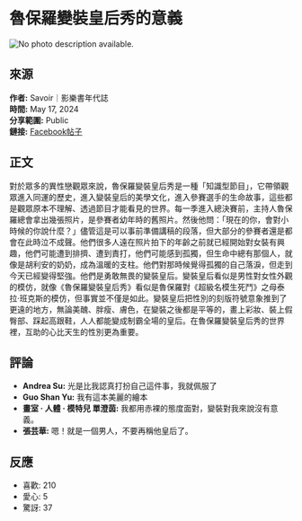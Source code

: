 # 魯保羅變裝皇后秀的意義

![No photo description available.](https://scontent-sjc3-1.xx.fbcdn.net/v/t39.30808-6/436229431_847466544078614_1138484865739495951_n.jpg?_nc_cat=102&ccb=1-7&_nc_sid=127cfc&_nc_ohc=b8u_C2bOkysQ7kNvgFhof8A&_nc_oc=Adi_TYmAf_zjxPYt5P1ili-1FNQo0OVinlQDfBiIzr0ZBHfIym-5lSUu2JBaL7goywU&_nc_zt=23&_nc_ht=scontent-sjc3-1.xx&_nc_gid=ASSvxzksUvf09k5qmPP33Kg&oh=00_AYDER7g4VhXqsSQeaGHNVYxea9A30bwi9JARe4DM7LKsmQ&oe=67C518EC)

## 來源
**作者:** Savoir｜影樂書年代誌  
**時間:** May 17, 2024  
**分享範圍:** Public  
**鏈接:** [Facebook帖子](https://www.facebook.com/Savoirtw/posts/pfbid0wJNeBWGqjHbbg2XDh5WQGojxp6cRRDqUyToVhiEcWP1rwDL8RY45kc32oWDB12vzl?__tn__=%2CO*F)  

## 正文
對於眾多的異性戀觀眾來說，魯保羅變裝皇后秀是一種「知識型節目」，它帶領觀眾進入同運的歷史，進入變裝皇后的美學文化，進入參賽選手的生命故事，這些都是觀眾原本不理解、透過節目才能看見的世界。每一季進入總決賽前，主持人魯保羅總會拿出幾張照片，是參賽者幼年時的舊照片。然後他問：「現在的你，會對小時候的你說什麼？」​儘管這是可以事前準備講稿的段落，但大部分的參賽者還是都會在此時泣不成聲。他們很多人遠在照片拍下的年齡之前就已經開始對女裝有興趣，他們可能遭到排擠、遭到責打，他們可能感到孤獨，但生命中總有那個人，就像是胡利安的奶奶，成為溫暖的支柱。他們對那時候覺得孤獨的自己落淚，但走到今天已經變得堅強。他們是勇敢無畏的變裝皇后。​變裝皇后看似是男性對女性外觀的模仿，就像《魯保羅變裝皇后秀》看似是魯保羅對《超級名模生死鬥》之母泰拉‧班克斯的模仿，但事實並不僅是如此。變裝皇后把性別的刻版符號意象推到了更遠的地方，無論美醜、胖瘦、膚色，在變裝之後都是平等的，畫上彩妝、裝上假臀部、踩起高跟鞋，人人都能變成制霸全場的皇后。在魯保羅變裝皇后秀的世界裡，互助的心比天生的性別更為重要。

## 評論
- **Andrea Su:** 光是比我認真打扮自己這件事，我就佩服了  
- **Guo Shan Yu:** 我有這本美麗的繪本  
- **畫室 · 人體 · 模特兒 單澄茵:** 我都用赤裸的態度面對，變裝對我來說沒有意義。  
- **張芸華:** 嗯！就是一個男人，不要再稱他皇后了。  

## 反應
- 喜歡: 210  
- 愛心: 5  
- 驚訝: 37  